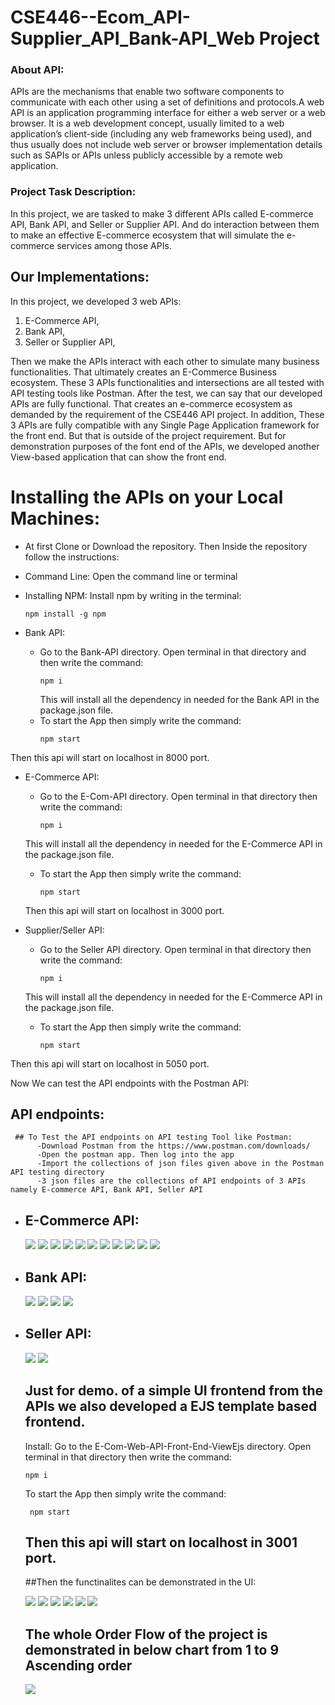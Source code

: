 # CSE446--Ecom_API-Supplier_API_Bank-API_Web Project
### About API:

APIs are the mechanisms that enable two software components to communicate with each other using a set of
definitions and protocols.A web API is an application programming interface for either a web server or a web
browser. It is a web development concept, usually limited to a web application’s client-side (including any web
frameworks being used), and thus usually does not include web server or browser implementation details such as
SAPIs or APIs unless publicly accessible by a remote web application.

### Project Task Description:

In this project, we are tasked to make 3 different APIs called E-commerce API, Bank API, and Seller or Supplier API. 
And do interaction between them to make an effective E-commerce ecosystem that will simulate the e-commerce services among those APIs.

## Our Implementations:

In this project, we developed 3 web APIs:
1. E-Commerce API, 
2. Bank API,
3. Seller or Supplier API,

Then we make the APIs interact with each other to simulate many business functionalities. That ultimately creates an E-Commerce Business ecosystem. These 3
APIs functionalities and intersections are all tested with API testing tools like Postman.  After the test, we can
say that our developed APIs are fully functional. That creates an e-commerce ecosystem as demanded by the
requirement of the CSE446 API project. In addition, These 3 APIs are fully compatible with any Single Page
Application framework for the front end. But that is outside of the project requirement. But for demonstration
purposes of the font end of the APIs, we developed another View-based application that can show the front end.




# Installing the APIs on your Local Machines:
- At first Clone or Download the repository. Then Inside the repository follow the instructions:
- Command Line: Open the command line or terminal

- Installing NPM: Install npm by writing in the terminal:
  ```
  npm install -g npm
  ```
  
- Bank API: 

  - Go to the Bank-API directory. Open terminal in that directory and then write the command:
     ```
     npm i
     ```
     This will install all the dependency in needed for the Bank API in the package.json file.
  - To start the App then simply write the command:
      ```
      npm start
      ```
 Then this api will start on localhost in 8000 port.
     
 - E-Commerce API:
 
    - Go to the E-Com-API directory. Open terminal in that directory then write the command:
      ```
      npm i
      ```
     This will install all the dependency in needed for the E-Commerce API in the package.json file.
    - To start the App then simply write the command:
       ```
       npm start
       ```
   Then this api will start on localhost in 3000 port.
   
 - Supplier/Seller API:
    
 
    - Go to the Seller API directory. Open terminal in that directory then write the command:
       ```
       npm i
       ```
     This will install all the dependency in needed for the E-Commerce API in the package.json file.
    - To start the App then simply write the command:
       ```
       npm start
       ```
  Then this api will start on localhost in 5050 port.
  
  Now We can test the API endpoints with the Postman API:
  
  ## API endpoints:
     
     ## To Test the API endpoints on API testing Tool like Postman:
          -Download Postman from the https://www.postman.com/downloads/
          -Open the postman app. Then log into the app
          -Import the collections of json files given above in the Postman API testing directory
          -3 json files are the collections of API endpoints of 3 APIs namely E-commerce API, Bank API, Seller API
      
  
   - ## E-Commerce API:
   
   
     <img src="ss/signup.PNG"/>
     <img src="ss/login.PNG"/>
     <img src="ss/logout.PNG"/>
     <img src="ss/viewALL.PNG"/>
     <img src="ss/product_description.PNG"/>
     <img src="ss/addCart.PNG"/>
     <img src="ss/deleteCart.PNG"/>
     <img src="ss/viewCart.PNG"/>
     <img src="ss/createOrder.PNG"/>
     <img src="ss/getorders.PNG"/>
     <img src="ss/getallOrders.PNG"/>
     
     
   - ## Bank API:
   
      <img src="ss/add_bank_user.PNG"/>
      <img src="ss/checkBalance.PNG"/>
      <img src="ss/transaction_req.PNG"/>
      <img src="ss/transaction_confirmation.PNG"/>
      
      
   - ## Seller API:
        
      <img src="ss/addSupplierProduct.PNG"/>
      <img src="ss/productDelivaryRequest.PNG"/>
         
  
  
     ## Just for demo. of a simple UI frontend from the APIs we also developed a EJS template based frontend.
      Install:
        Go to the E-Com-Web-API-Front-End-ViewEjs directory. Open terminal in that directory then write the command:
        
        
        ```
        npm i
        ```

     To start the App then simply write the command:
    
        ```
         npm start
        ```
         
     ## Then this api will start on localhost in 3001 port.
   
     ##Then the functinalites can be demonstrated in the UI:
     
     <img src="ss2/signup.PNG"/>
     <img src="ss2/email_ham.png"/>
     <img src="ss2/homePage.PNG"/>
     <img src="ss2/product description.PNG"/>
     <img src="ss2/cart.PNG"/>
     <img src="ss2/orders.PNG"/>
     
     ## The whole Order Flow of the project is demonstrated in below chart from 1 to 9 Ascending order
    
       <img src="ss2/wholeFlow.PNG"/>
     
     
     
     
       
   
 
     

  
  

